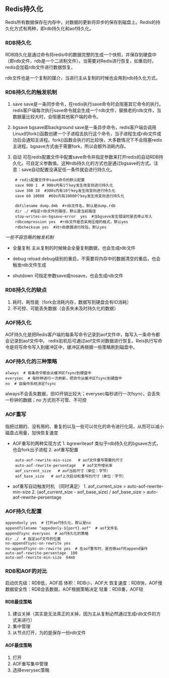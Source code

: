 ## Redis持久化 ##

Redis所有数据保存在内存中，对数据的更新将异步的保存到磁盘上。Redis的持久化方式有两种，即rdb持久化和aof持久化。

### RDB持久化 ###
RDB持久化是通过命令将redis中的数据完整的生成一个快照，并保存到硬盘中（即rdb文件，rdb是一个二进制文件）。当需要对Redis进行恢复，如重启时，redis会加载rdb文件进行数据恢复。

rdb文件也是一个复制的媒介，当进行主从复制的时候也会用到rdb持久化方式。

### RDB持久化的触发机制 ###

1. save 
    save是一条同步命令，在redis执行save命令时会阻塞其它命令的执行。redis客户端每次执行save命令就会生成一个rdb文件，替换老的rdb文件，当数据量比较大时，会阻塞其他客户端的命令。

2. bgsave
    bgsave即background save是一条异步命令，redis客户端会调用Linux的fork()函数创建一个子进程去执行这个命令，当子进程生成rdb文件成功后会通知主进程。fork()函数会执行的比较快，大多数情况下不会阻塞redis主进程。bgsave方式由于需要fork，所以会额外消耗内存。

3. 自动
    可在redis配置文件中配置save命令并指定参数来打开redis的自动RDB持久化。可自定义参数值。这种rdb持久化的方式也是通过bgsave的方式。注意：save自动配置没满足任一条件就会进行持久化。

        # redis配置文件中save命令的默认配置 
        save 900 1  # 900s内有1个key发生改变则进行持久化
        save 300 10  #300s内有10个key发生改变则进行持久化
        save 60 10000  #60s内有10000个key发生改变则进行持久化

        dbfilename dump.dmb  #rdb文件名，默认是dump.rdb
        dir ./ #指定rdb文件的路径，默认是当前路径
        stop-writes-on-bgsave-error  yes  #当bgseve发生错误时是否停止写入
        rdbcompression yes  #rdb文件是否采用压缩的格式，默认yes
        rdbchecksum yes  #对rdb数据进行校验，默认yes

*一些不容忽略的触发机制*

- 全量复制 
  主从复制的时候候会全量复制数据，也会生成rdb文件

- debug reload
  debug级别的重启，不需要将内存中的数据清空的重启，也会触发rdb文件生成

- shutdown 
  可指定参数save或nosave，也会生成rdb文件

### RDB持久化的缺点 ###
1. 耗时、耗性能（fork会消耗内存，数据写到硬盘会有IO消耗）
2. 不可控、可能丢失数据（会丢失未及时持久化的数据）

### AOF持久化 ###
AOF持久化是把Redis客户端的每条写命令记录到aof文件中，每写入一条命令都会记录到aof文件中。 redis宕机后可通过aof文件对数据进行恢复。Reis执行写命令是将写命令写入到缓冲区中，缓冲区再根据一些策略刷到磁盘中。

### AOF持久化的三种策略 ###

    always  # 每条命令都会从缓冲区fsync到硬盘中
    everysec  # 每秒种进行一次刷新，把命令从缓冲区fsync到硬盘中
    no  # 由操作系统决定fsync

always不会丢失数据，但IO开销比较大；everysec每秒进行一次fsync，会丢失一秒钟的数据；no 方式则不可管、不可控

### AOF重写 ###
指把过期的、没有用的、重复的以及一些可以优化的命令进行化简，从而可以减小磁盘占用量，加快恢复速度

-  AOF重写的两种实现方式
        1. bgrewriteaof   类似于rdb持久化的bgsave方式，也会fork出子进程
        2. aof重写配置
    
        auto-aof-rewrite-min-size   # aof文件重写需要的尺寸
        auto-aof-rewrite-persentage   # aof文件增长率
        aof_current_size   # aof当前尺寸（单位：字节）
        aof_base_size   # aof上次启动和重写的尺寸（单位：字节）

- aof重写自动触发时机 （同时满足）
        1. aof_current_size   >  auto-aof-rewrite-min-size
        2. (aof_current_size  -   aof_base_size) / aof_base_size  >  auto-aof-rewrite-persentage

### AOF持久化配置 ###
    appendonly yes  # 打开aof持久化，默认是no
    appendfilename "appedonly-${port}.aof"  # aof文件名
    appendfsync everysec  # aof持久化的策略
    dir ./  # 指定aof文件的位置
    no-appendfsync-on-rewrite yes
    no-appendfsync-on-rewirte yes  # 在aof重写时，是否做aof的append操作
    auto-aof-rewrite-persentage  100
    auto-aof-rewrite-min-size  64mb

### RDB和AOF的对比
  启动优先级：RDB低，AOF高
体积：RDB小，AOF大
恢复速度：RDB快，AOF慢
数据安全性：RDB会丢数据，AOF根据策略决定
轻重：RDB重，AOF轻

#### RDB最佳策略 ####
1. 建议关掉（其实是无法真正的关掉，因为主从复制必然通过生成rdb文件的方式来进行）
2. 集中管理
3. 从节点打开，为的是保存一份rdb文件

#### AOF最佳策略 ####
1. 打开
2. AOF重写集中管理
3. 选择everysec策略